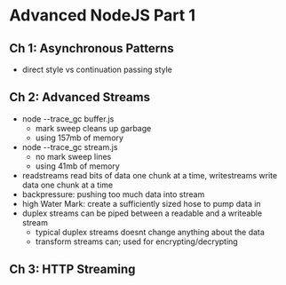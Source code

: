 # Advanced NodeJS Part 1

## Ch 1: Asynchronous Patterns
- direct style vs continuation passing style

## Ch 2: Advanced Streams 
- node --trace_gc buffer.js
    - mark sweep cleans up garbage
    - using 157mb of memory
- node --trace_gc stream.js
    - no mark sweep lines
    - using 41mb of memory
- readstreams read bits of data one chunk at a time, writestreams write data one chunk at a time
- backpressure: pushing too much data into stream 
- high Water Mark: create a sufficiently sized hose to pump data in 
- duplex streams can be piped between a readable and a writeable stream
    - typical duplex streams doesnt change anything about the data 
    - transform streams can; used for encrypting/decrypting
## Ch 3: HTTP Streaming